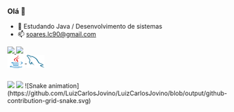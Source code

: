    ### Olá 👋
- 🌱 Estudando Java / Desenvolvimento de sistemas
- 📫 soares.lc90@gmail.com

<div>
  <a href="https://github.com/LuizCarlosJovino">
  <img height="180em" src="https://github-readme-stats.vercel.app/api?username=LuizCarlosJovino&show_icons=true&theme=dark&include_all_commits=true&count_private=true"/>
  <img height="180em" src="https://github-readme-stats.vercel.app/api/top-langs/?username=LuizCarlosJovino&layout=compact&langs_count=7&theme=dark"/>

  
</div>
   <img align="center" alt="Luiz-java" height="30" width="40" src="https://raw.githubusercontent.com/devicons/devicon/master/icons/java/java-original.svg">
  <img align="center" alt="Luiz-mysql" height="30" width="40" src="https://raw.githubusercontent.com/devicons/devicon/master/icons/mysql/mysql-original.svg">
</div>
  
  ##
  
  <div>
    <div> 
  <a href = "mailto:contatorasoares.lc90@gmail.com"><img src="https://img.shields.io/badge/-Gmail-%23333?style=for-the-badge&logo=gmail&logoColor=white" target="_blank"></a>
  <a href="https://www.linkedin.com/in/luiz-carlos-jovino-da-silva-9882ba153/" target="_blank"><img src="https://img.shields.io/badge/-LinkedIn-%230077B5?style=for-the-badge&logo=linkedin&logoColor=white" target="_blank"></a> 
    ![Snake animation](https://github.com/LuizCarlosJovino/LuizCarlosJovino/blob/output/github-contribution-grid-snake.svg)
  </div>
  
